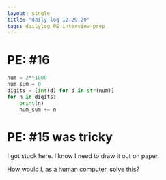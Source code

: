 ```yaml
---
layout: single
title: "daily log 12.29.20"
tags: dailylog PE interview-prep
--- 
```


# PE: #16

```python
num = 2**1000
num_sum = 0
digits = [int(d) for d in str(num)]
for n in digits:
    print(n)
    num_sum += n

```    

# PE: #15 was tricky

I got stuck here. I know I need to draw it out on paper. 

How would I, as a human computer, solve this?

